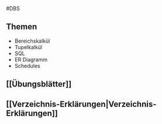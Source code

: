#DBS 
## Themen
 -  Bereichskalkül
 -  Tupelkalkül
 -  SQL
 -  ER Diagramm
 -  Schedules

## [[Übungsblätter]]
## [[Verzeichnis-Erklärungen|Verzeichnis-Erklärungen]]
